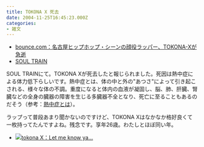 ```yaml
---
title: TOKONA X 死去
date: 2004-11-25T16:45:23.000Z
categories:
- 雑文
---
```

*   [bounce.com：名古屋ヒップホップ・シーンの顔役ラッパー、TOKONA-Xが急逝](http://www.bounce.com/news/daily.php?C=4566)
*   [SOUL TRAIN](http://www.j-wave.co.jp/original/soultrain/contents.htm)

SOUL TRAINにて。TOKONA Xが死去したと報じられました。死因は熱中症による体力低下らしいです。熱中症とは、体の中と外の"あつさ"によって引き起こされる、様々な体の不調。重度になると体内の血液が凝固し、脳、肺、肝臓、腎臓などの全身の臓器の障害を生じる多臓器不全となり、死亡に至ることもあるのだそう（参考：[熱中症とは](http://www.heat.gr.jp/explain/index.html)）。
<!-- more -->
ラップって普段あまり聞かないのですけど、TOKONA Xはなかなか格好良くて一枚持ってたんですよね。残念です。享年26歳。わたしとほぼ同い年。

*   [![](http://images-jp.amazon.com/images/P/B0000BHJEG.09.TZZZZZZZ.jpg)tokona X：Let me know ya...](http://www.amazon.co.jp/exec/obidos/ASIN/B0000BHJEG/ref=nosim/yutakayamaguc-22)